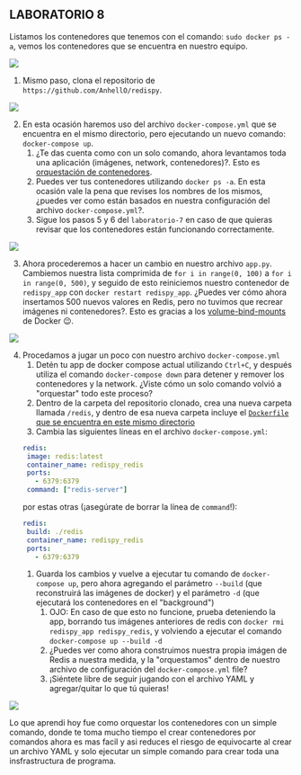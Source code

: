 ## LABORATORIO 8

Listamos los contenedores que tenemos con el comando: `sudo docker ps -a`, vemos los contenedores que se encuentra en nuestro equipo.

![](/imagenes/1.png)


1. Mismo paso, clona el repositorio de `https://github.com/AnhellO/redispy`.

![](/imagenes/2.png)


2. En esta ocasión haremos uso del archivo `docker-compose.yml` que se encuentra en el mismo directorio, pero ejecutando un nuevo comando: `docker-compose up`.
   1. ¿Te das cuenta como con un solo comando, ahora levantamos toda una aplicación (imágenes, network, contenedores)?. Esto es [orquestación de contenedores](https://www.campusmvp.es/recursos/post/las-10-herramientas-mas-importantes-para-orquestacion-de-contenedores-docker.aspx).
   2. Puedes ver tus contenedores utilizando `docker ps -a`. En esta ocasión vale la pena que revises los nombres de los mismos, ¿puedes ver como están basados en nuestra configuración del archivo `docker-compose.yml`?.
   3. Sigue los pasos 5 y 6 del `laboratorio-7` en caso de que quieras revisar que los contenedores están funcionando correctamente.

![](/imagenes/3.png)
   
   
3. Ahora procederemos a hacer un cambio en nuestro archivo `app.py`. Cambiemos nuestra lista comprimida de `for i in range(0, 100)` a `for i in range(0, 500)`, y seguido de esto reiniciemos nuestro contenedor de `redispy_app` con `docker restart redispy_app`. ¿Puedes ver cómo ahora insertamos 500 nuevos valores en Redis, pero no tuvimos que recrear imágenes ni contenedores?. Esto es gracias a los [volume-bind-mounts](https://docs.docker.com/storage/bind-mounts/) de Docker :wink:.

![](/imagenes/4.png)


4. Procedamos a jugar un poco con nuestro archivo `docker-compose.yml`
   1. Detén tu app de docker compose actual utilizando `Ctrl+C`, y después utiliza el comando `docker-compose down` para detener y remover los contenedores y la network. ¿Viste cómo un solo comando volvió a "orquestar" todo este proceso?
   2. Dentro de la carpeta del repositorio clonado, crea una nueva carpeta llamada `/redis`, y dentro de esa nueva carpeta incluye el [`Dockerfile` que se encuentra en este mismo directorio](Dockerfile)
   3. Cambia las siguientes líneas en el archivo `docker-compose.yml`:
   ``` yml
   redis:
    image: redis:latest
    container_name: redispy_redis
    ports:
      - 6379:6379
    command: ["redis-server"]
   ```
   por estas otras (¡asegúrate de borrar la línea de `command`!):
   ``` yml
   redis:
    build: ./redis
    container_name: redispy_redis
    ports:
      - 6379:6379
   ```
   1. Guarda los cambios y vuelve a ejecutar tu comando de `docker-compose up`, pero ahora agregando el parámetro `--build` (que reconstruirá las imágenes de docker) y el parámetro `-d` (que ejecutará los contenedores en el "background")
      1. OJO: En caso de que esto no funcione, prueba deteniendo la app, borrando tus imágenes anteriores de redis con `docker rmi redispy_app redispy_redis`, y volviendo a ejecutar el comando `docker-compose up --build -d`
      2. ¿Puedes ver como ahora construimos nuestra propia imágen de Redis a nuestra medida, y la "orquestamos" dentro de nuestro archivo de configuración del `docker-compose.yml` file?
      3. ¡Siéntete libre de seguir jugando con el archivo YAML y agregar/quitar lo que tú quieras!

![](/imagenes/5.png)


Lo que aprendi hoy fue como orquestar los contenedores con un simple comando, donde te toma mucho tiempo el crear contenedores por comandos ahora es mas facil y asi reduces el riesgo de equivocarte al crear un archivo YAML y solo ejecutar un simple comando para crear toda una insfrastructura de programa.

   

